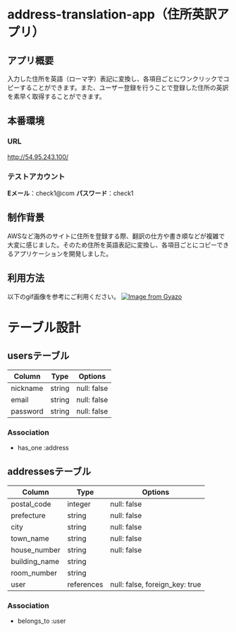 # address-translation-app（住所英訳アプリ）

## アプリ概要

入力した住所を英語（ローマ字）表記に変換し、各項目ごとにワンクリックでコピーすることができます。また、ユーザー登録を行うことで登録した住所の英訳を素早く取得することができます。

## 本番環境

### URL

http://54.95.243.100/

### テストアカウント

**Eメール**：check1@com
**パスワード**：check1

## 制作背景

AWSなど海外のサイトに住所を登録する際、翻訳の仕方や書き順などが複雑で大変に感じました。そのため住所を英語表記に変換し、各項目ごとにコピーできるアプリケーションを開発しました。

## 利用方法

以下のgif画像を参考にご利用ください。
[![Image from Gyazo](https://i.gyazo.com/d1a20d3adc36b7b6aa99f55949e91ba9.gif)](https://gyazo.com/d1a20d3adc36b7b6aa99f55949e91ba9)

# テーブル設計

## usersテーブル

| Column   | Type   | Options     |
| -------- | ------ | ----------- |
| nickname | string | null: false |
| email    | string | null: false |
| password | string | null: false |

### Association

- has_one :address

## addressesテーブル

| Column        | Type       | Options                        |
| ------------- | ---------- | ------------------------------ |
| postal_code   | integer    | null: false                    |
| prefecture    | string     | null: false                    |
| city          | string     | null: false                    |
| town_name     | string     | null: false                    |
| house_number  | string     | null: false                    |
| building_name | string     |                                |
| room_number   | string     |                                |
| user          | references | null: false, foreign_key: true |

### Association

- belongs_to :user